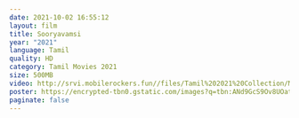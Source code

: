 ```yaml
---
date: 2021-10-02 16:55:12
layout: film
title: Sooryavamsi
year: "2021"
language: Tamil
quality: HD
category: Tamil Movies 2021
size: 500MB
video: http://srvi.mobilerockers.fun//files/Tamil%202021%20Collection/Meka%20Suri%20(2021)/Meka%20Suri%20(2021)%20Full%20Movies/Meka%20Suri%20(2021)%20HDRip/Meka%20Suri%20(2021)%20HDRip%20Single%20Part.mp4
poster: https://encrypted-tbn0.gstatic.com/images?q=tbn:ANd9GcS9Ov8UOatOUIVvXgG1ugZsrU34-i1xgzLOvA&usqp=CAU
paginate: false
---
```

